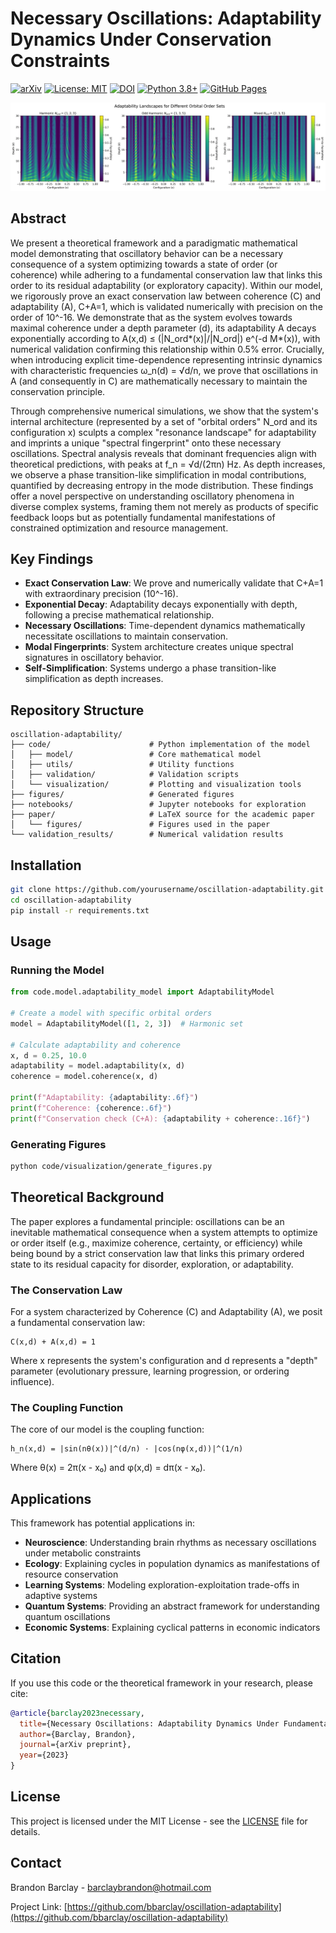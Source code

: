 # Necessary Oscillations: Adaptability Dynamics Under Conservation Constraints

[![arXiv](https://img.shields.io/badge/arXiv-Coming%20Soon-b31b1b.svg)](https://arxiv.org)
[![License: MIT](https://img.shields.io/badge/License-MIT-yellow.svg)](https://opensource.org/licenses/MIT)
[![DOI](https://img.shields.io/badge/DOI-Coming%20Soon-blue.svg)](https://doi.org)
[![Python 3.8+](https://img.shields.io/badge/python-3.8+-blue.svg)](https://www.python.org/downloads/)
[![GitHub Pages](https://img.shields.io/badge/GitHub%20Pages-Active-brightgreen)](https://bbarclay.github.io/oscillation-adaptability/)

<p align="center">
  <img src="paper/figures/adaptability_landscapes_combined.png" alt="Adaptability Landscapes" width="800"/>
</p>

## Abstract

We present a theoretical framework and a paradigmatic mathematical model demonstrating that oscillatory behavior can be a necessary consequence of a system optimizing towards a state of order (or coherence) while adhering to a fundamental conservation law that links this order to its residual adaptability (or exploratory capacity). Within our model, we rigorously prove an exact conservation law between coherence (C) and adaptability (A), C+A=1, which is validated numerically with precision on the order of 10^-16. We demonstrate that as the system evolves towards maximal coherence under a depth parameter (d), its adaptability A decays exponentially according to A(x,d) ≤ (|N_ord*(x)|/|N_ord|) e^(-d M*(x)), with numerical validation confirming this relationship within 0.5% error. Crucially, when introducing explicit time-dependence representing intrinsic dynamics with characteristic frequencies ω_n(d) = √d/n, we prove that oscillations in A (and consequently in C) are mathematically necessary to maintain the conservation principle.

Through comprehensive numerical simulations, we show that the system's internal architecture (represented by a set of "orbital orders" N_ord and its configuration x) sculpts a complex "resonance landscape" for adaptability and imprints a unique "spectral fingerprint" onto these necessary oscillations. Spectral analysis reveals that dominant frequencies align with theoretical predictions, with peaks at f_n = √d/(2πn) Hz. As depth increases, we observe a phase transition-like simplification in modal contributions, quantified by decreasing entropy in the mode distribution. These findings offer a novel perspective on understanding oscillatory phenomena in diverse complex systems, framing them not merely as products of specific feedback loops but as potentially fundamental manifestations of constrained optimization and resource management.

## Key Findings

- **Exact Conservation Law**: We prove and numerically validate that C+A=1 with extraordinary precision (10^-16).
- **Exponential Decay**: Adaptability decays exponentially with depth, following a precise mathematical relationship.
- **Necessary Oscillations**: Time-dependent dynamics mathematically necessitate oscillations to maintain conservation.
- **Modal Fingerprints**: System architecture creates unique spectral signatures in oscillatory behavior.
- **Self-Simplification**: Systems undergo a phase transition-like simplification as depth increases.

## Repository Structure

```
oscillation-adaptability/
├── code/                      # Python implementation of the model
│   ├── model/                 # Core mathematical model
│   ├── utils/                 # Utility functions
│   ├── validation/            # Validation scripts
│   └── visualization/         # Plotting and visualization tools
├── figures/                   # Generated figures
├── notebooks/                 # Jupyter notebooks for exploration
├── paper/                     # LaTeX source for the academic paper
│   └── figures/               # Figures used in the paper
└── validation_results/        # Numerical validation results
```

## Installation

```bash
git clone https://github.com/yourusername/oscillation-adaptability.git
cd oscillation-adaptability
pip install -r requirements.txt
```

## Usage

### Running the Model

```python
from code.model.adaptability_model import AdaptabilityModel

# Create a model with specific orbital orders
model = AdaptabilityModel([1, 2, 3])  # Harmonic set

# Calculate adaptability and coherence
x, d = 0.25, 10.0
adaptability = model.adaptability(x, d)
coherence = model.coherence(x, d)

print(f"Adaptability: {adaptability:.6f}")
print(f"Coherence: {coherence:.6f}")
print(f"Conservation check (C+A): {adaptability + coherence:.16f}")
```

### Generating Figures

```bash
python code/visualization/generate_figures.py
```

## Theoretical Background

The paper explores a fundamental principle: oscillations can be an inevitable mathematical consequence when a system attempts to optimize or order itself (e.g., maximize coherence, certainty, or efficiency) while being bound by a strict conservation law that links this primary ordered state to its residual capacity for disorder, exploration, or adaptability.

### The Conservation Law

For a system characterized by Coherence (C) and Adaptability (A), we posit a fundamental conservation law:

```
C(x,d) + A(x,d) = 1
```

Where x represents the system's configuration and d represents a "depth" parameter (evolutionary pressure, learning progression, or ordering influence).

### The Coupling Function

The core of our model is the coupling function:

```
h_n(x,d) = |sin(nθ(x))|^(d/n) · |cos(nφ(x,d))|^(1/n)
```

Where θ(x) = 2π(x - x₀) and φ(x,d) = dπ(x - x₀).

## Applications

This framework has potential applications in:

- **Neuroscience**: Understanding brain rhythms as necessary oscillations under metabolic constraints
- **Ecology**: Explaining cycles in population dynamics as manifestations of resource conservation
- **Learning Systems**: Modeling exploration-exploitation trade-offs in adaptive systems
- **Quantum Systems**: Providing an abstract framework for understanding quantum oscillations
- **Economic Systems**: Explaining cyclical patterns in economic indicators

## Citation

If you use this code or the theoretical framework in your research, please cite:

```bibtex
@article{barclay2023necessary,
  title={Necessary Oscillations: Adaptability Dynamics Under Fundamental Conservation Constraints in Structured Systems},
  author={Barclay, Brandon},
  journal={arXiv preprint},
  year={2023}
}
```

## License

This project is licensed under the MIT License - see the [LICENSE](LICENSE) file for details.

## Contact

Brandon Barclay - barclaybrandon@hotmail.com

Project Link: [https://github.com/bbarclay/oscillation-adaptability](https://github.com/bbarclay/oscillation-adaptability)
